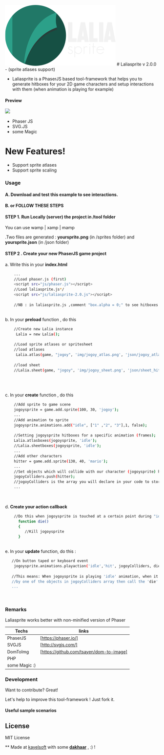 <img src="img/logo.png" >
# Laliasprite v 2.0.0 
- (sprite atlases support)
 
* Laliasprite is a PhaserJS based tool-framework that helps you to generate hitboxes for your 2D game characters and setup interactions with them (when animation is playing for example)

<h4>Preview</h4>

<img src="https://pbs.twimg.com/media/DieBbPaXcAAoV0z.jpg:large" >

  - Phaser JS
  - SVG.JS
  - some Magic

# New Features!

  - Support sprite atlases
  - Support sprite scaling

### Usage
 #### A. Download and test this example to see interactions.
 
 #### B. or FOLLOW THESE STEPS
 
 #### STEP 1. Run Locally (server) the project in **/tool** folder
  You can use wamp | xamp | mamp
  
  .Two files are generated : **yoursprite.png** (in /sprites folder) and **yoursprite.json** (in /json folder)
  
 #### STEP 2 . Create your new PhaserJS game project
 a. Write this in your **index.html**
 
```sh
    ...
    //Load phaser.js (first)
    <script src="js/phaser.js"></script>
    //Load laliasprite.js*/
    <script src="js/laliasprite-2.0.js"></script>
    
    //NB : in laliasprite.js ,comment "box.alpha = 0;" to see hitboxes
 
```
 b. In your **preload** function , do this
    
    
```sh
    //Create new Lalia instance
     Lalia = new Lalia();
     
    //Load sprite atlases or spritesheet
    //load atlases
     Lalia.atlas(game, "jogoy", 'img/jogoy_atlas.png', 'json/jogoy_atlas.json', 'json/jogoy_atlas_hitboxes.json' );
   
    //load sheet
    //Lalia.sheet(game, "jogoy", 'img/jogoy_sheet.png', 'json/sheet_hitboxes.json', 180, 240);
    
   
 
```

 c. In your **create** function , do this

```sh
    //Add sprite to game scene
    jogoysprite = game.add.sprite(100, 30, 'jogoy');
    ...
    //Add animation to sprite
    jogoysprite.animations.add("idle", ["1" ,"2", "3"],1, false);
        
    //Setting jogoysprite hitboxes for a specific animation (frames);
    Lalia.atlasboxes(jogoysprite, 'idle');
    //Lalia.sheetboxes(jogoysprite, 'idle');
    ...
    //Add other characters 
    hitter = game.add.sprite(130, 40, 'mario');
    ...
    //Set objects which will collide with our character (jogoysprite) hitboxes 
    jogoyColliders.push(hitter);
    //jogoyColliders is the array you will declare in your code to store colliders
    ...
     
  
```



 d. **Create your action callback**

```sh
    //Do this when jogoysprite is touched at a certain point during "idle" animation
      function die()
      {
         //Kill jogoysprite
      }
    
```

 e. In your **update** function, do this :

```sh
   //On button taped or keyboard event
    jogoysprite.animations.playaction('idle','hit', jogoyColliders, die);
   
   //This means: When jogoysprite is playing 'idle' animation, when it's hitboxes having the type 'hit' are touched
   //by one of the objects in jogoyColliders array then call the 'die' function to execute a specific action (To die in this example)
   ...
  
    
```




### Remarks

Laliasprite works better with non-minified version of Phaser

| Techs | links |
| ------ | ------ |
| PhaserJS | [https://phaser.io/]|
| SVGJS | [http://svgjs.com/] |
| DomToImg | [https://github.com/tsayen/dom-to-image] |
| PHP |  |
| some Magic :) | |


### Development

Want to contribute? Great!

Let's help to improve this tool-framework ! Just fork it.

#### Useful sample scenarios


### 


License
----

MIT License


** Made at [kayelsoft](www.kayelsoft.com) with some [**dakhaar**](https://en.wikipedia.org/wiki/Tamarind) , :) !
